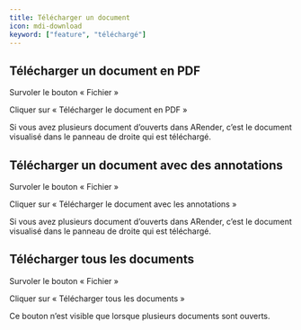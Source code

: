 ```yaml
---
title: Télécharger un document
icon: mdi-download
keyword: ["feature", "téléchargé"]
---
```


## Télécharger un document en PDF

Survoler le bouton « Fichier »


Cliquer sur « Télécharger le document en PDF »


Si vous avez plusieurs document d’ouverts dans ARender, c’est le
document visualisé dans le panneau de droite qui est téléchargé.

## Télécharger un document avec des annotations

Survoler le bouton « Fichier »


Cliquer sur « Télécharger le document avec les annotations »


Si vous avez plusieurs document d’ouverts dans ARender, c’est le
document visualisé dans le panneau de droite qui est téléchargé.

## Télécharger tous les documents

Survoler le bouton « Fichier »


Cliquer sur « Télécharger tous les documents »


Ce bouton n’est visible que lorsque plusieurs documents sont ouverts.
